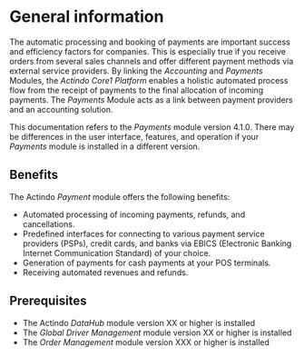 # General information
The automatic processing and booking of payments are important success and efficiency factors for companies. This is especially true if you receive orders from several sales channels and offer different payment methods via external service providers. By linking the *Accounting* and *Payments* Modules, the *Actindo Core1 Platform* enables a holistic automated process flow from the receipt of payments to the final allocation of incoming payments. The *Payments* Module acts as a link between payment providers and an accounting solution.      


This documentation refers to the *Payments* module version 4.1.0. There may be differences in the user interface, features, and operation if your *Payments* module is installed in a different version.



## Benefits
The Actindo *Payment* module offers the following benefits:
- Automated processing of incoming payments, refunds, and cancellations.
- Predefined interfaces for connecting to various payment service providers (PSPs), credit cards, and banks via EBICS (Electronic Banking Internet Communication Standard) of your choice.
- Generation of payments for cash payments at your POS terminals.
- Receiving automated revenues and refunds. 


## Prerequisites
- The Actindo *DataHub* module version XX or higher is installed
- The *Global Driver Management* module version XX or higher is installed
- The *Order Management* module version XXX or higher is installed